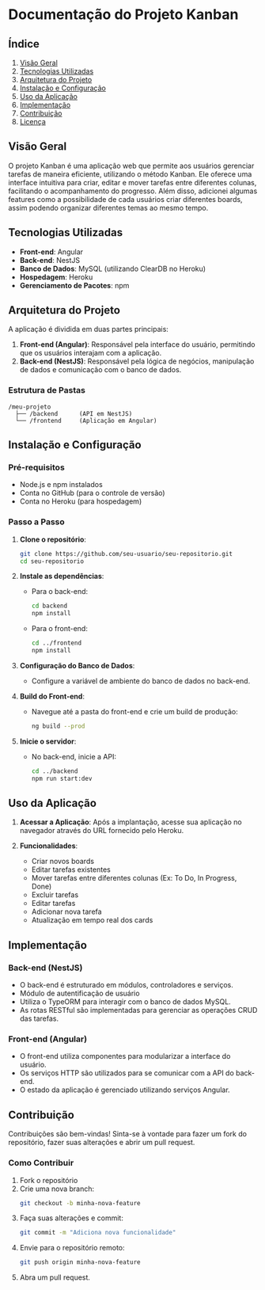 # Documentação do Projeto Kanban

## Índice

1. [Visão Geral](#visão-geral)
2. [Tecnologias Utilizadas](#tecnologias-utilizadas)
3. [Arquitetura do Projeto](#arquitetura-do-projeto)
4. [Instalação e Configuração](#instalação-e-configuração)
5. [Uso da Aplicação](#uso-da-aplicação)
6. [Implementação](#implementação)
7. [Contribuição](#contribuição)
8. [Licença](#licença)

## Visão Geral

O projeto Kanban é uma aplicação web que permite aos usuários gerenciar tarefas de maneira eficiente, utilizando o método Kanban. Ele oferece uma interface intuitiva para criar, editar e mover tarefas entre diferentes colunas, facilitando o acompanhamento do progresso. Além disso, adicionei algumas features como a possibilidade de cada usuários criar diferentes boards, assim podendo organizar diferentes temas ao mesmo tempo.

## Tecnologias Utilizadas

- **Front-end**: Angular
- **Back-end**: NestJS
- **Banco de Dados**: MySQL (utilizando ClearDB no Heroku)
- **Hospedagem**: Heroku
- **Gerenciamento de Pacotes**: npm

## Arquitetura do Projeto

A aplicação é dividida em duas partes principais:

1. **Front-end (Angular)**: Responsável pela interface do usuário, permitindo que os usuários interajam com a aplicação.
2. **Back-end (NestJS)**: Responsável pela lógica de negócios, manipulação de dados e comunicação com o banco de dados.

### Estrutura de Pastas

```
/meu-projeto
  ├── /backend      (API em NestJS)
  └── /frontend     (Aplicação em Angular)
```

## Instalação e Configuração

### Pré-requisitos

- Node.js e npm instalados
- Conta no GitHub (para o controle de versão)
- Conta no Heroku (para hospedagem)

### Passo a Passo

1. **Clone o repositório**:

   ```bash
   git clone https://github.com/seu-usuario/seu-repositorio.git
   cd seu-repositorio
   ```

2. **Instale as dependências**:

   - Para o back-end:
     ```bash
     cd backend
     npm install
     ```

   - Para o front-end:
     ```bash
     cd ../frontend
     npm install
     ```

3. **Configuração do Banco de Dados**:
   - Configure a variável de ambiente do banco de dados no back-end.

4. **Build do Front-end**:
   - Navegue até a pasta do front-end e crie um build de produção:
     ```bash
     ng build --prod
     ```

5. **Inicie o servidor**:
   - No back-end, inicie a API:
     ```bash
     cd ../backend
     npm run start:dev
     ```

## Uso da Aplicação

1. **Acessar a Aplicação**: Após a implantação, acesse sua aplicação no navegador através do URL fornecido pelo Heroku.

2. **Funcionalidades**:
   - Criar novos boards
   - Editar tarefas existentes
   - Mover tarefas entre diferentes colunas (Ex: To Do, In Progress, Done)
   - Excluir tarefas
   - Editar tarefas
   - Adicionar nova tarefa
   - Atualização em tempo real dos cards

## Implementação

### Back-end (NestJS)

- O back-end é estruturado em módulos, controladores e serviços.
- Módulo de autentificação de usuário
- Utiliza o TypeORM para interagir com o banco de dados MySQL.
- As rotas RESTful são implementadas para gerenciar as operações CRUD das tarefas.

### Front-end (Angular)

- O front-end utiliza componentes para modularizar a interface do usuário.
- Os serviços HTTP são utilizados para se comunicar com a API do back-end.
- O estado da aplicação é gerenciado utilizando serviços Angular.

## Contribuição

Contribuições são bem-vindas! Sinta-se à vontade para fazer um fork do repositório, fazer suas alterações e abrir um pull request.

### Como Contribuir

1. Fork o repositório
2. Crie uma nova branch:
   ```bash
   git checkout -b minha-nova-feature
   ```
3. Faça suas alterações e commit:
   ```bash
   git commit -m "Adiciona nova funcionalidade"
   ```
4. Envie para o repositório remoto:
   ```bash
   git push origin minha-nova-feature
   ```
5. Abra um pull request.
